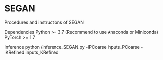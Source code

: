 # SEGAN
Procedures and instructions of SEGAN


Dependencies 
Python >= 3.7 (Recommend to use Anaconda or Miniconda)
PyTorch >= 1.7


Inference
python /inference_SEGAN.py -iPCoarse inputs_PCoarse -iKRefined inputs_KRefined 
